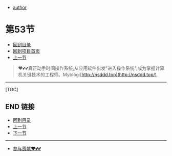 + [author](https://github.com/3293172751)
# 第53节
+ [回到目录](../README.md)
+ [回到项目首页](../../README.md)
+ [上一节](52.md)
> ❤️💕💕真正动手时间操作系统,从应用软件出发"进入操作系统",成为掌握计算机关键技术的工程师。Myblog:[http://nsddd.top](http://nsddd.top/)
---
[TOC]





## END 链接
+ [回到目录](../README.md)
+ [上一节](52.md)
+ [下一节](54.md)
---
+ [参与贡献❤️💕💕](https://github.com/3293172751/Block_Chain/blob/master/Git/git-contributor.md)